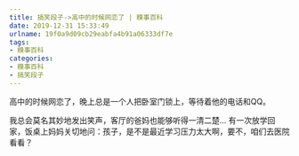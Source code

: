 ```yaml
---
title: 搞笑段子->高中的时候网恋了 | 糗事百科
date: 2019-12-31 15:33:49
urlname: 19f0a9d09cb29eabfa4b91a06333df7e
tags: 
- 糗事百科
categories:
- 糗事百科
- 搞笑段子
---
```

高中的时候网恋了，晚上总是一个人把卧室门锁上，等待着他的电话和QQ。

我总会莫名其妙地发出笑声，客厅的爸妈也能够听得一清二楚…   有一次放学回家，饭桌上妈妈关切地问：孩子，是不是最近学习压力太大啊，要不，咱们去医院看看？


